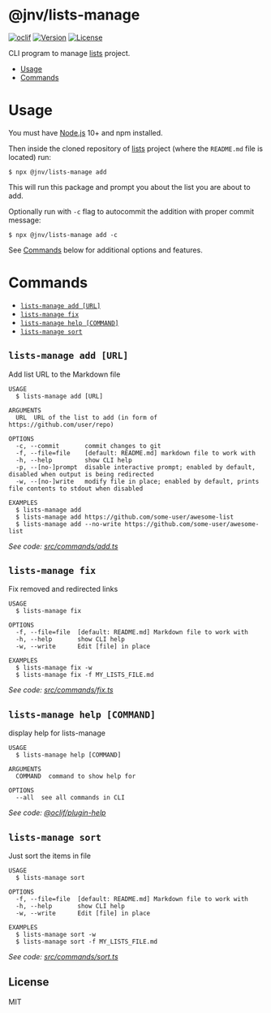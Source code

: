 <!-- prettier-ignore -->
@jnv/lists-manage
===============

<!-- prettier-ignore-end -->

[![oclif](https://img.shields.io/badge/cli-oclif-brightgreen.svg)](https://oclif.io)
[![Version](https://img.shields.io/npm/v/@jnv/lists-manage)](https://npmjs.org/package/@jnv/lists-manage)
[![License](https://img.shields.io/github/license/jnv/lists-manage)](LICENSE)

CLI program to manage [lists] project.

<!-- prettier-ignore -->

<!-- toc -->
* [Usage](#usage)
* [Commands](#commands)
<!-- tocstop -->

<!-- prettier-ignore-end -->

# Usage

You must have [Node.js](https://nodejs.org/) 10+ and npm installed.

Then inside the cloned repository of [lists] project (where the `README.md` file is located) run:

```sh-session
$ npx @jnv/lists-manage add
```

This will run this package and prompt you about the list you are about to add.

Optionally run with `-c` flag to autocommit the addition with proper commit message:

```sh-session
$ npx @jnv/lists-manage add -c
```

See [Commands](#commands) below for additional options and features.

# Commands

<!-- prettier-ignore -->
<!-- commands -->
* [`lists-manage add [URL]`](#lists-manage-add-url)
* [`lists-manage fix`](#lists-manage-fix)
* [`lists-manage help [COMMAND]`](#lists-manage-help-command)
* [`lists-manage sort`](#lists-manage-sort)

## `lists-manage add [URL]`

Add list URL to the Markdown file

```
USAGE
  $ lists-manage add [URL]

ARGUMENTS
  URL  URL of the list to add (in form of https://github.com/user/repo)

OPTIONS
  -c, --commit       commit changes to git
  -f, --file=file    [default: README.md] markdown file to work with
  -h, --help         show CLI help
  -p, --[no-]prompt  disable interactive prompt; enabled by default, disabled when output is being redirected
  -w, --[no-]write   modify file in place; enabled by default, prints file contents to stdout when disabled

EXAMPLES
  $ lists-manage add
  $ lists-manage add https://github.com/some-user/awesome-list
  $ lists-manage add --no-write https://github.com/some-user/awesome-list
```

_See code: [src/commands/add.ts](https://github.com/jnv/lists-manage/blob/v0.5.3/src/commands/add.ts)_

## `lists-manage fix`

Fix removed and redirected links

```
USAGE
  $ lists-manage fix

OPTIONS
  -f, --file=file  [default: README.md] Markdown file to work with
  -h, --help       show CLI help
  -w, --write      Edit [file] in place

EXAMPLES
  $ lists-manage fix -w
  $ lists-manage fix -f MY_LISTS_FILE.md
```

_See code: [src/commands/fix.ts](https://github.com/jnv/lists-manage/blob/v0.5.3/src/commands/fix.ts)_

## `lists-manage help [COMMAND]`

display help for lists-manage

```
USAGE
  $ lists-manage help [COMMAND]

ARGUMENTS
  COMMAND  command to show help for

OPTIONS
  --all  see all commands in CLI
```

_See code: [@oclif/plugin-help](https://github.com/oclif/plugin-help/blob/v3.2.3/src/commands/help.ts)_

## `lists-manage sort`

Just sort the items in file

```
USAGE
  $ lists-manage sort

OPTIONS
  -f, --file=file  [default: README.md] Markdown file to work with
  -h, --help       show CLI help
  -w, --write      Edit [file] in place

EXAMPLES
  $ lists-manage sort -w
  $ lists-manage sort -f MY_LISTS_FILE.md
```

_See code: [src/commands/sort.ts](https://github.com/jnv/lists-manage/blob/v0.5.3/src/commands/sort.ts)_
<!-- commandsstop -->
<!-- prettier-ignore-end -->

## License

MIT

[lists]: https://github.com/jnv/lists
